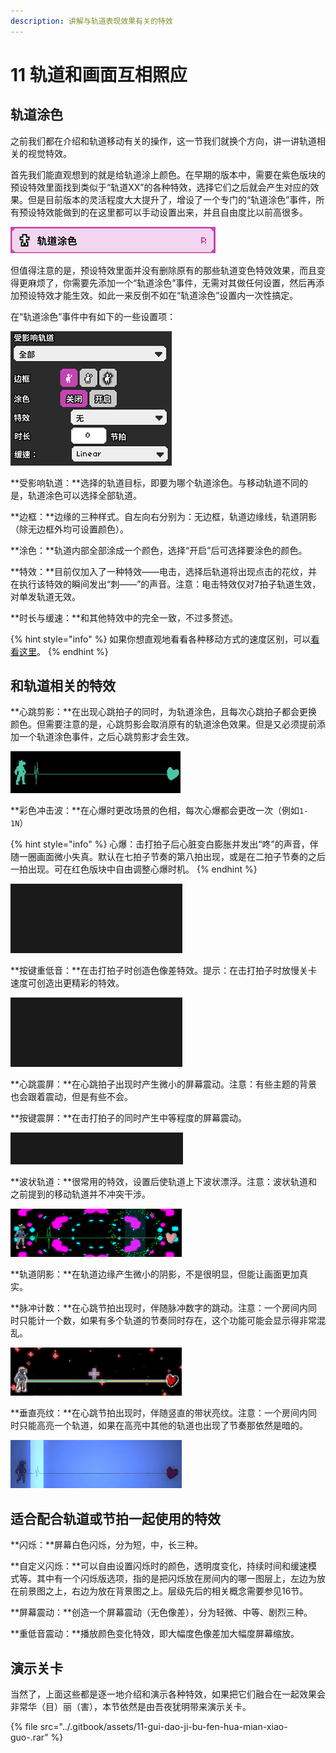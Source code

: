 ```yaml
---
description: 讲解与轨道表现效果有关的特效
---
```


# 11 轨道和画面互相照应

## 轨道涂色 <a id="1"></a>

之前我们都在介绍和轨道移动有关的操作，这一节我们就换个方向，讲一讲轨道相关的视觉特效。

首先我们能直观想到的就是给轨道涂上颜色。在早期的版本中，需要在紫色版块的预设特效里面找到类似于“轨道XX”的各种特效，选择它们之后就会产生对应的效果。但是目前版本的灵活程度大大提升了，增设了一个专门的“轨道涂色”事件，所有预设特效能做到的在这里都可以手动设置出来，并且自由度比以前高很多。

![](../.gitbook/assets/11-1.png)

但值得注意的是，预设特效里面并没有删除原有的那些轨道变色特效效果，而且变得更麻烦了，你需要先添加一个“轨道涂色”事件，无需对其做任何设置，然后再添加预设特效才能生效。如此一来反倒不如在“轨道涂色”设置内一次性搞定。

在“轨道涂色”事件中有如下的一些设置项：

![](../.gitbook/assets/11-2.png)

**受影响轨道：**选择的轨道目标，即要为哪个轨道涂色。与移动轨道不同的是，轨道涂色可以选择全部轨道。

**边框：**边缘的三种样式。自左向右分别为：无边框，轨道边缘线，轨道阴影（除无边框外均可设置颜色）。

**涂色：**轨道内部全部涂成一个颜色，选择“开启”后可选择要涂色的颜色。

**特效：**目前仅加入了一种特效——电击，选择后轨道将出现点击的花纹，并在执行该特效的瞬间发出“刺——”的声音。注意：电击特效仅对7拍子轨道生效，对单发轨道无效。

**时长与缓速：**和其他特效中的完全一致，不过多赘述。

{% hint style="info" %}
如果你想直观地看看各种移动方式的速度区别，可以[看看这里](https://easings.net)。
{% endhint %}

## 和轨道相关的特效 <a id="2"></a>

**心跳剪影：**在出现心跳拍子的同时，为轨道涂色，且每次心跳拍子都会更换颜色。但需要注意的是，心跳剪影会取消原有的轨道涂色效果。但是又必须提前添加一个轨道涂色事件，之后心跳剪影才会生效。

![](../.gitbook/assets/11-3.gif)

**彩色冲击波：**在心爆时更改场景的色相，每次心爆都会更改一次（例如`1-1N`）

{% hint style="info" %}
心爆：击打拍子后心脏变白膨胀并发出“咚”的声音，伴随一圈画面微小失真。默认在七拍子节奏的第八拍出现，或是在二拍子节奏的之后一拍出现。可在红色版块中自由调整心爆时机。
{% endhint %}

![](../.gitbook/assets/11-4.gif)

**按键重低音：**在击打拍子时创造色像差特效。提示：在击打拍子时放慢关卡速度可创造出更精彩的特效。

![](../.gitbook/assets/11-6.gif)

**心跳震屏：**在心跳拍子出现时产生微小的屏幕震动。注意：有些主题的背景也会跟着震动，但是有些不会。

**按键震屏：**在击打拍子的同时产生中等程度的屏幕震动。

![](../.gitbook/assets/11-7.gif)

**波状轨道：**很常用的特效，设置后使轨道上下波状漂浮。注意：波状轨道和之前提到的移动轨道并不冲突干涉。

![](../.gitbook/assets/11-9.gif)

**轨道阴影：**在轨道边缘产生微小的阴影，不是很明显，但能让画面更加真实。

**脉冲计数：**在心跳节拍出现时，伴随脉冲数字的跳动。注意：一个房间内同时只能计一个数，如果有多个轨道的节奏同时存在，这个功能可能会显示得非常混乱。

![](../.gitbook/assets/11-10.gif)

**垂直亮纹：**在心跳节拍出现时，伴随竖直的带状亮纹。注意：一个房间内同时只能高亮一个轨道，如果在高亮中其他的轨道也出现了节奏那依然是暗的。

![](../.gitbook/assets/11-11.gif)

## 适合配合轨道或节拍一起使用的特效 <a id="2"></a>

**闪烁：**屏幕白色闪烁，分为短，中，长三种。

**自定义闪烁：**可以自由设置闪烁时的颜色，透明度变化，持续时间和缓速模式等。其中有一个闪烁版选项，指的是把闪烁放在房间内的哪一图层上，左边为放在前景图之上，右边为放在背景图之上。层级先后的相关概念需要参见16节。

**屏幕震动：**创造一个屏幕震动（无色像差），分为轻微、中等、剧烈三种。

**重低音震动：**播放颜色变化特效，即大幅度色像差加大幅度屏幕缩放。

## 演示关卡 <a id="4"></a>

当然了，上面这些都是逐一地介绍和演示各种特效，如果把它们融合在一起效果会非常华（目）丽（害），本节依然是由吾夜犹明带来演示关卡。

{% file src="../.gitbook/assets/11-gui-dao-ji-bu-fen-hua-mian-xiao-guo-.rar" %}



